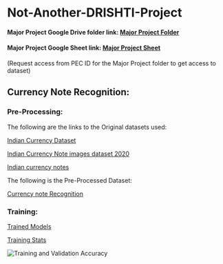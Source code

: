 # Not-Another-DRISHTI-Project

#### Major Project Google Drive folder link: [Major Project Folder](https://drive.google.com/drive/folders/1-xXPtQ4XOt8niRewNuXN-E2wlu1qskTL?usp=sharing)

#### Major Project Google Sheet link: [Major Project Sheet](https://docs.google.com/spreadsheets/d/1ez3NEeU_qhoc_MRdi6B9YXAjbgoOoqZ1WVo0t_RHqvs/edit?usp=sharing)

(Request access from PEC ID for the Major Project folder to get access to dataset)

## Currency Note Recognition:

### Pre-Processing:

The following are the links to the Original datasets used:

[Indian Currency Dataset](https://drive.google.com/file/d/0B7Am6-nOVeP7N1lQOUVUYlBuc0E/edit?resourcekey=0-U_ItA0WqcWQljjphvAxKGw)

[Indian Currency Note images dataset 2020](https://www.kaggle.com/vishalmane109/indian-currency-note-images-dataset-2020)

[Indian currency notes](https://www.kaggle.com/shobhit18th/indian-currency-notes)

The following is the Pre-Processed Dataset:

[Currency note Recognition](https://drive.google.com/drive/folders/1z5iIiXDDLKP1feL0GiL3pFF8xRTZoqLu?usp=sharing)

### Training:

[Trained Models](https://drive.google.com/drive/folders/13Do-9VRw5dRH48RXukValM5qHDcYaAJV?usp=sharing)

[Training Stats](https://docs.google.com/spreadsheets/d/1ez3NEeU_qhoc_MRdi6B9YXAjbgoOoqZ1WVo0t_RHqvs/edit?usp=sharing)

![Training and Validation Accuracy](https://github.com/J-Singh99/Not-Another-DRISHTI-Project/blob/main/Currency%20Note%20Recognition/Training/efficientNet1.png)